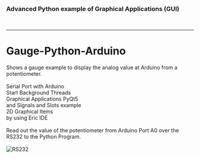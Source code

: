 
<h3>Advanced Python example of Graphical Applications (GUI)</h3></br>

<hr>

# Gauge-Python-Arduino</br>

Shows a gauge example to display the analog value at Arduino from a potentiometer.</br></br>
Serial Port with Arduino</br>
Start Background Threads</br>
Graphical Applications PyQt5</br>
and Signals and Slots example</br>
2D Graphical Items </br>
by using Eric IDE</br></br>
Read out the value of the potentiometer from Arduino Port A0 over the RS232 to the Python Program.
<br /><br />
![RS232](https://user-images.githubusercontent.com/36192933/48973945-efbaa480-f04b-11e8-8987-30d699c34161.jpg)
<br /><br />

